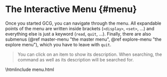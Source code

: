 # The Interactive Menu {#menu}

Once you started GCG, you can navigate through the menu. All expandable points of the menu are written inside brackets (`<display>`, `<set>`, ...) and everything else is just a keyword (`read`, `quit`, ...).
Finally, there are also submenus (@ref master-menu "the master menu", @ref explore-menu "the explore menu"), which you have to leave with `quit`.

> You can click on an item to show its description. When searching, the command as well as its description will be searched for.

\htmlinclude menu.html
